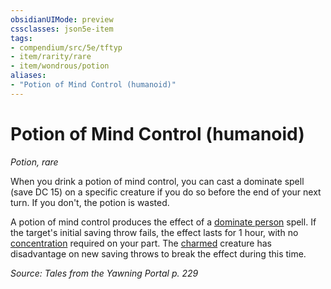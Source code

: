 ```yaml
---
obsidianUIMode: preview
cssclasses: json5e-item
tags:
- compendium/src/5e/tftyp
- item/rarity/rare
- item/wondrous/potion
aliases: 
- "Potion of Mind Control (humanoid)"
---
```

# Potion of Mind Control (humanoid)
*Potion, rare*  


When you drink a potion of mind control, you can cast a dominate spell (save DC 15) on a specific creature if you do so before the end of your next turn. If you don't, the potion is wasted.

A potion of mind control produces the effect of a [dominate person](dominate-person.md) spell. If the target's initial saving throw fails, the effect lasts for 1 hour, with no [concentration](_conditions.md#concentration) required on your part. The [charmed](_conditions.md#charmed) creature has disadvantage on new saving throws to break the effect during this time.

*Source: Tales from the Yawning Portal p. 229*